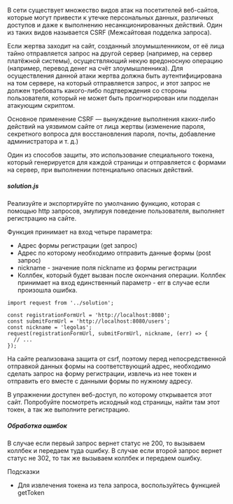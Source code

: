 В сети существует множество видов атак на посетителей веб-сайтов, которые могут привести к утечке персональных данных, различных доступов и даже к выполнению несанкционированных действий. Один из таких видов называется CSRF (Межсайтовая подделка запроса).

Если жертва заходит на сайт, созданный злоумышленником, от её лица тайно отправляется запрос на другой сервер (например, на сервер платёжной системы), осуществляющий некую вредоносную операцию (например, перевод денег на счёт злоумышленника). Для осуществления данной атаки жертва должна быть аутентифицирована на том сервере, на который отправляется запрос, и этот запрос не должен требовать какого-либо подтверждения со стороны пользователя, который не может быть проигнорирован или подделан атакующим скриптом.

Основное применение CSRF — вынуждение выполнения каких-либо действий на уязвимом сайте от лица жертвы (изменение пароля, секретного вопроса для восстановления пароля, почты, добавление администратора и т. д.)

Один из способов защиты, это использование специального токена, который генерируется для каждой страницы и отправляется с формами на сервер, при выполнении потенциально опасных действий.

##### solution.js
Реализуйте и экспортируйте по умолчанию функцию, которая с помощью http запросов, эмулируя поведение пользователя, выполняет регистрацию на сайте.

Функция принимает на вход четыре параметра:

* Адрес формы регистрации (get запрос)
* Адрес по которому необходимо отправить данные формы (post запрос)
* nickname - значение поля nickname из формы регистрации
* Коллбек, который будет вызван после окончания операции. Коллбек принимает на вход единственный параметр - err в случае если произошла ошибка.

```
import request from '../solution';

const registrationFormUrl = 'http://localhost:8080';
const submitFormUrl = 'http://localhost:8080/users';
const nickname = 'legolas';
request(registrationFormUrl, submitFormUrl, nickname, (err) => {
  // ...
});
```

На сайте реализована защита от csrf, поэтому перед непосредственной отправкой данных формы на соответствующий адрес, необходимо сделать запрос на форму регистрации, извлечь из нее токен и отправить его вместе с данными формы по нужному адресу.

В упражнении доступен веб-доступ, по которому открывается этот сайт. Попробуйте посмотреть исходный код страницы, найти там этот токен, а так же выполните регистрацию.

##### Обработка ошибок
В случае если первый запрос вернет статус не 200, то вызываем коллбек и передаем туда ошибку. В случае если второй запрос вернет статус не 302, то так же вызываем коллбек и передаем ошибку.

Подсказки
* Для извлечения токена из тела запроса, воспользуйтесь функцией getToken